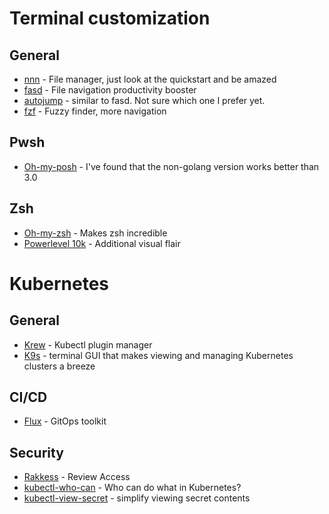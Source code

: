 # Terminal customization

## General
- [nnn](https://github.com/jarun/nnn) - File manager, just look at the quickstart and be amazed
- [fasd](https://github.com/clvv/fasd) - File navigation productivity booster
- [autojump](https://github.com/wting/autojump) - similar to fasd. Not sure which one I prefer yet.
- [fzf](https://github.com/junegunn/fzf) - Fuzzy finder, more navigation

## Pwsh
- [Oh-my-posh](https://ohmyposh.dev/) - I've found that the non-golang version works better than 3.0

## Zsh
- [Oh-my-zsh](https://github.com/ohmyzsh/ohmyzsh) - Makes zsh incredible
- [Powerlevel 10k](https://github.com/romkatv/powerlevel10k) - Additional visual flair

# Kubernetes

## General
- [Krew](https://krew.sigs.k8s.io/) - Kubectl plugin manager
- [K9s](https://github.com/derailed/k9s) - terminal GUI that makes viewing and managing Kubernetes clusters a breeze

## CI/CD
- [Flux](https://github.com/fluxcd/flux2) - GitOps toolkit

## Security
- [Rakkess](https://github.com/corneliusweig/rakkess) - Review Access
- [kubectl-who-can](https://github.com/aquasecurity/kubectl-who-can) - Who can do what in Kubernetes?
- [kubectl-view-secret](https://github.com/elsesiy/kubectl-view-secret) - simplify viewing secret contents
